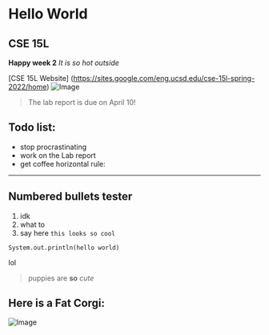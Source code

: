 # Hello World 
## CSE 15L
**Happy week 2**
*It is so hot outside*

[CSE 15L Website] (https://sites.google.com/eng.ucsd.edu/cse-15l-spring-2022/home)
![Image](https://hips.hearstapps.com/hmg-prod.s3.amazonaws.com/images/dog-puppy-on-garden-royalty-free-image-1586966191.jpg?crop=0.752xw:1.00xh;0.175xw,0&resize=640:*)
> The lab report is due on April 10!
## Todo list:
* stop procrastinating 
* work on the Lab report 
* get coffee 
horizontal rule:
---
## Numbered bullets tester
1. idk 
2. what to
3. say here 
`this looks so cool`

```
System.out.println(hello world)
```
lol

> puppies are **so** _cute_ 

## Here is a Fat Corgi: 
![Image](https://i.chzbgr.com/full/7456124672/h29BC1902/are-you-trying-to-tell-me-something)